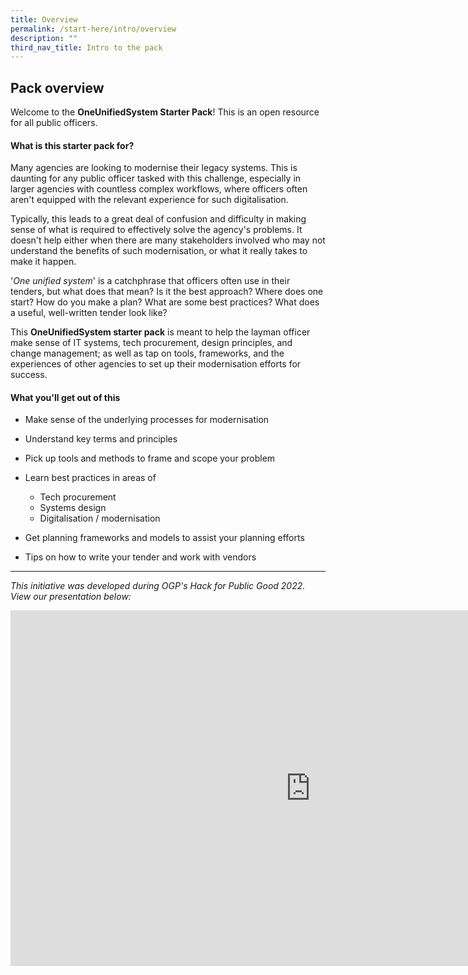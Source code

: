 ```yaml
---
title: Overview
permalink: /start-here/intro/overview
description: ""
third_nav_title: Intro to the pack
---
```

## Pack overview

Welcome to the **OneUnifiedSystem Starter Pack**! This is an open resource for all public officers.

#### What is this starter pack for?

Many agencies are looking to modernise their legacy systems. This is daunting for any public officer tasked with this challenge, especially in larger agencies with countless complex workflows, where officers often aren't equipped with the relevant experience for such digitalisation.

Typically, this leads to a great deal of confusion and difficulty in making sense of what is required to effectively solve the agency's problems. It doesn't help either when there are many stakeholders involved who may not understand the benefits of such modernisation, or what it really takes to make it happen.

'_One unified system_' is a catchphrase that officers often use in their tenders, but what does that mean? Is it the best approach? Where does one start? How do you make a plan? What are some best practices? What does a useful, well-written tender look like?

This **OneUnifiedSystem starter pack** is meant to help the layman officer make sense of IT systems, tech procurement, design principles, and change management; as well as tap on tools, frameworks, and the experiences of other agencies to set up their modernisation efforts for success.

#### What you'll get out of this

- Make sense of the underlying processes for modernisation

- Understand key terms and principles

- Pick up tools and methods to frame and scope your problem

- Learn best practices in areas of 
	- Tech procurement 
	- Systems design
	- Digitalisation / modernisation

- Get planning frameworks and models to assist your planning efforts
 
- Tips on how to write your tender and work with vendors

---

*This initiative was developed during OGP's Hack for Public Good 2022. View our presentation below:*

<iframe allowfullscreen="true" height="569" width="960" frameborder="0" src="https://docs.google.com/presentation/d/e/2PACX-1vSmuHdM0eJoOLvWaspWzXKNr1fW22J5VxHALwg_OVs9MOUFdtV9VXqnn0p-Gbw4ic7yrEkUjTGDWs7E/embed?start=false&amp;loop=true&amp;delayms=3000"></iframe>